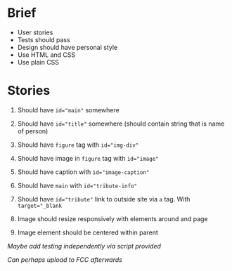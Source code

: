 # Brief

- User stories
- Tests should pass
- Design should have personal style
- Use HTML and CSS
- Use plain CSS


# Stories

1. Should have `id="main"` somewhere
2. Should have `id="title"` somewhere (should contain string that is name of person)
3. Should have `figure` tag with `id="img-div"`
4. Should have image in `figure` tag with `id="image"`
5. Should have caption with `id="image-caption"`
6. Should have `main` with `id="tribute-info"`

7. Should have `id="tribute"` link to outside site via `a` tag. With `target="_blank`
8. Image should resize responsively with elements around and page
9. Image element should be centered within parent

_Maybe add testing independently via script provided_

_Can perhaps upload to FCC afterwards_
